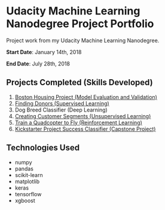 # Udacity Machine Learning Nanodegree Project Portfolio
Project work from my Udacity Machine Learning Nanodegree.

**Start Date**: January 14th, 2018

**End Date**: July 28th, 2018

## Projects Completed (Skills Developed)
1. [Boston Housing Project (Model Evaluation and Validation)](https://github.com/robtrini/udacity-mlnd/tree/master/mlnd-boston_housing)
2. [Finding Donors (Supervised Learning)](https://github.com/robtrini/udacity-mlnd/tree/master/mlnd-finding_donors)
3. Dog Breed Classifier (Deep Learning)
4. [Creating Customer Segments (Unsupervised Learning)](https://github.com/robtrini/udacity-mlnd/tree/master/mlnd-customer_segments)
5. [Train a Quadcopter to Fly (Reinforcement Learning)](https://github.com/robtrini/udacity-mlnd/tree/master/mlnd-quadcopter)
6. [Kickstarter Project Success Classifier (Capstone Project)](https://github.com/robtrini/udacity-mlnd/tree/master/mlnd-capstone)

## Technologies Used
* numpy
* pandas
* scikit-learn
* matplotlib
* keras
* tensorflow
* xgboost

